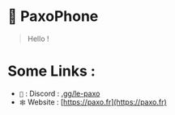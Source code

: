 # 🌿 PaxoPhone

> Hello !

# Some Links :

- `💬` : Discord : [.gg/le-paxo](https://discord.gg/le-paxo-1035469423571644456)
- `🕸️` Website : [https://paxo.fr](https://paxo.fr)
